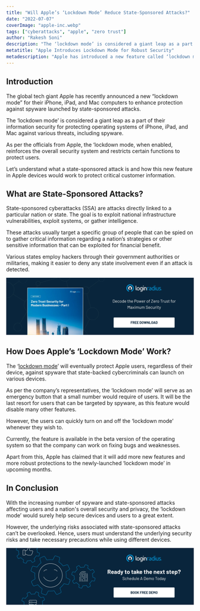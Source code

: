 ```yaml
---
title: "Will Apple’s ‘Lockdown Mode’ Reduce State-Sponsored Attacks?"
date: "2022-07-07"
coverImage: "apple-inc.webp"
tags: ["cyberattacks", "apple", "zero trust"]
author: "Rakesh Soni"
description: "The ‘lockdown mode’ is considered a giant leap as a part of their information security for protecting operating systems of iPhone, iPad, and Mac against various threats, including spyware. Let’s understand what a state-sponsored attack is and how this new feature in Apple devices would work to protect critical customer information."
metatitle: "Apple Introduces Lockdown Mode for Robust Security"
metadescription: "Apple has introduced a new feature called ‘lockdown mode’ to help prevent state-sponsored attacks. Read on to know more about the latest release."
---
```


## Introduction

The global tech giant Apple has recently announced a new “lockdown mode” for their iPhone, iPad, and Mac computers to enhance protection against spyware launched by state-sponsored attacks. 

The ‘lockdown mode’ is considered a giant leap as a part of their information security for protecting operating systems of iPhone, iPad, and Mac against various threats, including spyware. 

As per the officials from Apple, the ‘lockdown mode, when enabled, reinforces the overall security system and restricts certain functions to protect users. 

Let’s understand what a state-sponsored attack is and how this new feature in Apple devices would work to protect critical customer information. 


## What are State-Sponsored Attacks?

State-sponsored cyberattacks (SSA) are attacks directly linked to a particular nation or state. The goal is to exploit national infrastructure vulnerabilities, exploit systems, or gather intelligence. 

These attacks usually target a specific group of people that can be spied on to gather critical information regarding a nation’s strategies or other sensitive information that can be exploited for financial benefit. 

Various states employ hackers through their government authorities or militaries, making it easier to deny any state involvement even if an attack is detected. 

[![WP-Zerotrust-1](WP-Zerotrust-1.webp)](https://www.loginradius.com/resource/zero-trust-security/)


## How Does Apple’s ‘Lockdown Mode’ Work?

The ‘[lockdown mode](https://www.apple.com/newsroom/2022/07/apple-expands-commitment-to-protect-users-from-mercenary-spyware/)’ will eventually protect Apple users, regardless of their device, against spyware that state-backed cybercriminals can launch on various devices. 

As per the company’s representatives, the ‘lockdown mode’ will serve as an emergency button that a small number would require of users. It will be the last resort for users that can be targeted by spyware, as this feature would disable many other features. 

However, the users can quickly turn on and off the ‘lockdown mode’ whenever they wish to. 

Currently, the feature is available in the beta version of the operating system so that the company can work on fixing bugs and weaknesses. 

Apart from this, Apple has claimed that it will add more new features and more robust protections to the newly-launched ‘lockdown mode’ in upcoming months. 


## In Conclusion 

With the increasing number of spyware and state-sponsored attacks affecting users and a nation's overall security and privacy, the ‘lockdown mode’ would surely help secure devices and users to a great extent. 

However, the underlying risks associated with state-sponsored attacks can’t be overlooked. Hence, users must understand the underlying security risks and take necessary precautions while using different devices. 



[![book-a-demo-loginradius](../../assets/book-a-demo-loginradius.webp)](https://www.loginradius.com/contact-us?utm_source=blog&utm_medium=web&utm_campaign=apple-lockdown-mode-robust-security)
